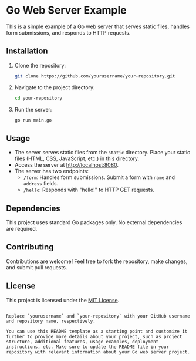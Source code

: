 
# Go Web Server Example

This is a simple example of a Go web server that serves static files, handles form submissions, and responds to HTTP requests.

## Installation

1. Clone the repository:

   ```bash
   git clone https://github.com/yourusername/your-repository.git
   ```

2. Navigate to the project directory:

   ```bash
   cd your-repository
   ```

3. Run the server:

   ```bash
   go run main.go
   ```

## Usage

- The server serves static files from the `static` directory. Place your static files (HTML, CSS, JavaScript, etc.) in this directory.
- Access the server at [http://localhost:8080](http://localhost:8080).
- The server has two endpoints:
  - `/form`: Handles form submissions. Submit a form with `name` and `address` fields.
  - `/hello`: Responds with "hello!" to HTTP GET requests.

## Dependencies

This project uses standard Go packages only. No external dependencies are required.

## Contributing

Contributions are welcome! Feel free to fork the repository, make changes, and submit pull requests.

## License

This project is licensed under the [MIT License](LICENSE).
```

Replace `yourusername` and `your-repository` with your GitHub username and repository name, respectively.

You can use this README template as a starting point and customize it further to provide more details about your project, such as project structure, additional features, usage examples, deployment instructions, etc. Make sure to update the README file in your repository with relevant information about your Go web server project.
